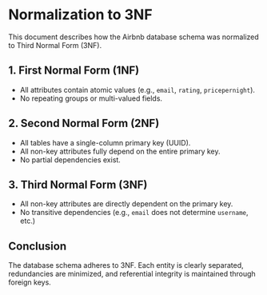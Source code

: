 # Normalization to 3NF

This document describes how the Airbnb database schema was normalized to Third Normal Form (3NF).

## 1. First Normal Form (1NF)

- All attributes contain atomic values (e.g., `email`, `rating`, `pricepernight`).
- No repeating groups or multi-valued fields.

## 2. Second Normal Form (2NF)

- All tables have a single-column primary key (UUID).
- All non-key attributes fully depend on the entire primary key.
- No partial dependencies exist.

## 3. Third Normal Form (3NF)

- All non-key attributes are directly dependent on the primary key.
- No transitive dependencies (e.g., `email` does not determine `username`, etc.)

## Conclusion

The database schema adheres to 3NF. Each entity is clearly separated, redundancies are minimized, and referential integrity is maintained through foreign keys.
